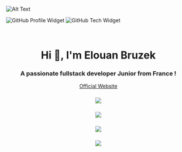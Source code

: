 ![Alt Text](https://i.ibb.co/9H240D6t/image-mesh-gradient-3.png)

![GitHub Profile Widget](https://profile-widget-github-e8u98ifxm-aloneday91s-projects.vercel.app/api/profile?username=aloneday-91&theme=light) ![GitHub Tech Widget](https://profile-widget-github-e8u98ifxm-aloneday91s-projects.vercel.app/api/tech?username=aloneday-91&theme=light&tech=React%2CTypeScript%2CNext.js%2CJavaScript)


<br>
<h1 align="center"> Hi 👋, I'm Elouan Bruzek </h1>
<h3 align="center"> A passionate fullstack developer Junior from France ! </h3>

<p align="center">
  <a href="https://elouanb.fr">Official Website</a>
</p>

###

  [//]: <> (<img height="85" src="https://discord.c99.nl/widget/theme-1/254267330689761281.png"  />)

###

<div align="center">
  <img src="https://github-widgetbox.vercel.app/api/profile?username=AloneDay-91&data=followers,repositories,stars,commits&theme=viridescent" />
</div>

###

<div align="center">
  <img src="https://github-widgetbox.vercel.app/api/skills?languages=js,php,python,html,css,cpp,bash,json,mysql,powershell,sass,markdown,tailwindcss,react,nextjs,nodejs,vuejs,git,mongodb,bootstrap,express&theme=viridescent" />
</div>

###

 [//]: <> (<img src="https://profile-readme-generator.com/assets/snake.svg" alt="Snake animation" />)


###

<div align="center">
  <img src="https://github-readme-activity-graph.vercel.app/graph?username=AloneDay-91&theme=github-compact"  />
</div>

###

<div align="center">
  <img src="https://visitor-badge.laobi.icu/badge?page_id=AloneDay-91.AloneDay-91&left_color=blueviolet"  />
</div>

###
